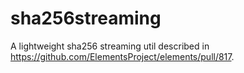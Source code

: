 # sha256streaming
A lightweight sha256 streaming util described in https://github.com/ElementsProject/elements/pull/817.
